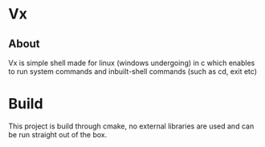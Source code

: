 # Vx
## About
Vx is simple shell made for linux (windows undergoing) in c which enables to run system commands and inbuilt-shell commands (such as cd, exit etc)

# Build
This project is build through cmake, no external libraries are used and can be run straight out of the box.
